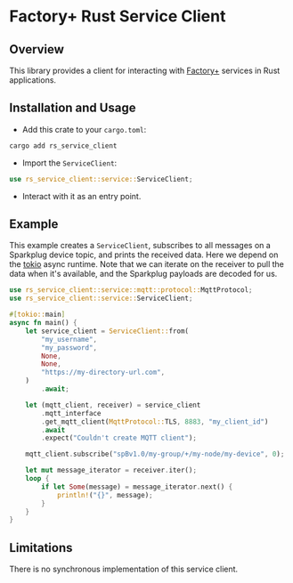 # Factory+ Rust Service Client

## Overview

This library provides a client for interacting with [Factory+](https://factoryplus.app.amrc.co.uk/) services in Rust
applications.

## Installation and Usage

- Add this crate to your `cargo.toml`:

```bash
cargo add rs_service_client
```

- Import the `ServiceClient`:

```rust
use rs_service_client::service::ServiceClient;
```

- Interact with it as an entry point.

## Example

This example creates a `ServiceClient`, subscribes to all messages on a Sparkplug device topic, and prints the received
data. Here we depend on the [tokio](https://crates.io/crates/tokio) async runtime. Note that we can iterate on the
receiver to pull the data when it's available, and the Sparkplug payloads are decoded for us.

```rust
use rs_service_client::service::mqtt::protocol::MqttProtocol;
use rs_service_client::service::ServiceClient;

#[tokio::main]
async fn main() {
    let service_client = ServiceClient::from(
        "my_username",
        "my_password",
        None,
        None,
        "https://my-directory-url.com",
    )
        .await;

    let (mqtt_client, receiver) = service_client
        .mqtt_interface
        .get_mqtt_client(MqttProtocol::TLS, 8883, "my_client_id")
        .await
        .expect("Couldn't create MQTT client");

    mqtt_client.subscribe("spBv1.0/my-group/+/my-node/my-device", 0);

    let mut message_iterator = receiver.iter();
    loop {
        if let Some(message) = message_iterator.next() {
            println!("{}", message);
        }
    }
}

```

## Limitations

There is no synchronous implementation of this service client.